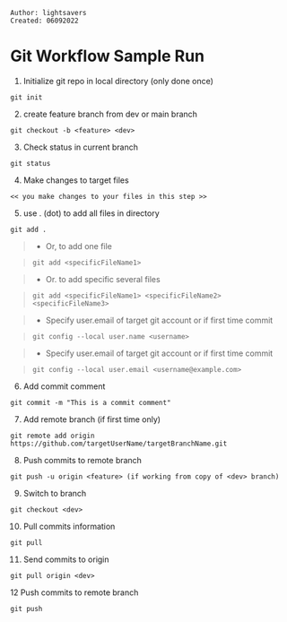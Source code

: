 
```
Author: lightsavers
Created: 06092022
```

# Git Workflow Sample Run

1. Initialize git repo in local directory (only done once)

```
git init
```

2. create feature branch from dev or main branch

```
git checkout -b <feature> <dev>
```


3. Check status in current branch

```
git status
```


4. Make changes to target files

```
<< you make changes to your files in this step >> 
```


5. use . (dot) to add all files in directory

```
git add .
```


> * Or, to add one file

> ```
> git add <specificFileName1>
> ```

> * Or. to add specific several files

> ```
> git add <specificFileName1> <specificFileName2> <specificFileName3>
> ```


> * Specify user.email of target git account or if first time commit

> ```
> git config --local user.name <username>
> ```

> * Specify user.email of target git account or if first time commit

> ```
> git config --local user.email <username@example.com>
> ```


6. Add commit comment

``` 
git commit -m "This is a commit comment" 
```


7. Add remote branch (if first time only)

```
git remote add origin https://github.com/targetUserName/targetBranchName.git
```


8. Push commits to remote branch <feature>

```
git push -u origin <feature> (if working from copy of <dev> branch)
```


9. Switch to <dev> branch

```
git checkout <dev>
```


10. Pull commits information

```
git pull
```

11. Send commits to <dev> origin 

```
git pull origin <dev>
```

12 Push commits to remote branch <dev>

```
git push
```